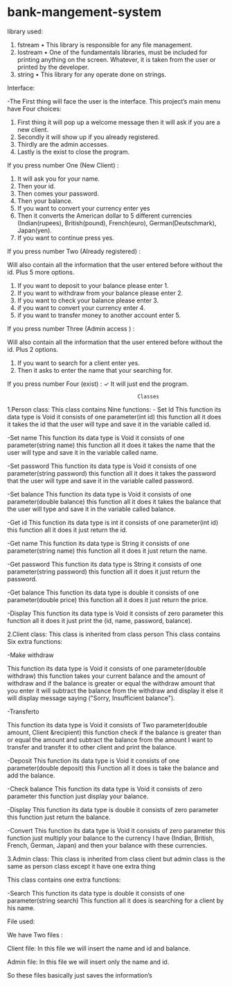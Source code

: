 # bank-mangement-system
library used:
   
1. fstream
• This library is responsible for any file management.
2. Iostream
• One of the fundamentals libraries, must be included for printing anything on the screen. Whatever, it is taken from the user or printed by the developer.
3. string
• This library for any operate done on strings.
 
Interface: 
 
-The First thing will face the user is the interface. This project’s main menu have Four choices:
 
1. First thing it will pop up a welcome message then it will ask if you are a new client.
2. Secondly it will show up if you already registered.  
3. Thirdly are the admin accesses.
4. Lastly is the exist to close the program.
 
If you press number One (New Client) :
1. It will ask you for your name.
2. Then your id.
3. Then comes your password.
4. Then your balance.
5. If you want to convert your currency enter yes
6. Then it converts the American dollar to 5 different currencies (Indian(rupees), British(pound),  French(euro), German(Deutschmark), Japan(yen).
7. If you want to continue press yes.
 
If you press number Two (Already registered) :
 
  Will also contain all the information that the user entered before without the id. Plus 5 more options.
 
1. If you want to deposit to your balance please enter 1.
2. If you want to withdraw from your balance please enter 2.
3. If you want to check your balance please enter 3.
4. if you want to convert your currency enter 4.
5. if you want to transfer money to another account enter 5.
 
If you press number Three (Admin access ) :
 
  Will also contain all the information that the user entered before without the id. Plus 2 options.
 
1. If you want to search for a client enter yes.
2. Then it asks to enter the name that your searching for.
 
If you press number Four (exist) :
✓ It will just end the program.
 
                                              Classes
 
1.Person class:
    This class contains Nine functions:
    - Set Id
   This function its data type is Void it consists of one parameter(int id) this function all it does it takes the id that the user will type and save it in the variable called id.
 
-Set name
This function its data type is Void it consists of one parameter(string name) this function all it does it takes the name that the user will type and save it in the variable called name. 
 
-Set password
This function its data type is Void it consists of one parameter(string password) this function all it does it takes the password that the user will type and save it in the variable called password.
 
-Set balance
This function its data type is Void it consists of one parameter(double balance) this function all it does it takes the balance that the user will type and save it in the variable called balance.
 
-Get id
This function its data type is int it consists of one parameter(int id) this function all it does it just return the id.
 
-Get name
This function its data type is String it consists of one parameter(string name) this function all it does it just return the name.
 
-Get password
This function its data type is String it consists of one parameter(string password) this function all it does it just return the password.
 
-Get balance
This function its data type is double it consists of one parameter(double price) this function all it does it just return the price.
 
 
-Display
This function its data type is Void it consists of zero parameter this function all it does it just print the (id, name, password, balance).
 
 
2.Client class:
This class is inherited from class person
    This class contains Six extra functions:
 
-Make withdraw
 
This function its data type is Void it consists of one parameter(double withdraw) this function takes your current balance and the amount of withdraw and if the balance is greater or equal the withdraw amount that you enter it will subtract the balance from the withdraw and display it else it will display message saying ("Sorry, Insufficient balance").
 
-Transferto
 
This function its data type is Void it consists of Two parameter(double amount, Client &recipient) this function check if the balance is greater than or equal the amount and subtract the balance from the amount  I want to transfer and transfer it to other client and print the balance.
 
-Deposit
This function its data type is Void it consists of one parameter(double deposit) this
Function all it does is take the balance and add the balance.
 
-Check balance
This function its data type is Void it consists of zero parameter this function just display your balance.
 
-Display
This function its data type is double it consists of zero parameter this function just return the balance.
 
-Convert
This function its data type is Void it consists of zero parameter this function just multiply your balance to the currency I have (Indian, British, French, German, Japan) and then your balance with these currencies.
 
3.Admin class:
This class is inherited from class client but admin class is the same as person class except it have one extra thing 
 
This class contains one extra functions: 
 
-Search
This function its data type is double it consists of one parameter(string search)
This function all it does is searching for a client by his name.
 
 
 
 
File used:
 
We have Two files :
 
Client file:
In this file we will insert the name and id and balance. 
 
Admin file:
In this file we will insert only the name and id.
 
So these files basically just saves the information’s
